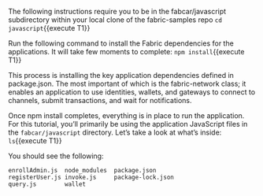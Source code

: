 The following instructions require you to be in the fabcar/javascript subdirectory within your local clone of the fabric-samples repo `cd javascript`{{execute T1}}

Run the following command to install the Fabric dependencies for the applications. It will take few moments to complete: `npm install`{{execute T1}}

This process is installing the key application dependencies defined in package.json. The most important of which is the fabric-network class; it enables an application to use identities, wallets, and gateways to connect to channels, submit transactions, and wait for notifications. 

Once npm install completes, everything is in place to run the application. For this tutorial, you’ll primarily be using the application JavaScript files in the `fabcar/javascript` directory. Let’s take a look at what’s inside: `ls`{{execute T1}}

You should see the following:

```
enrollAdmin.js  node_modules  package.json
registerUser.js invoke.js     package-lock.json 
query.js        wallet
```